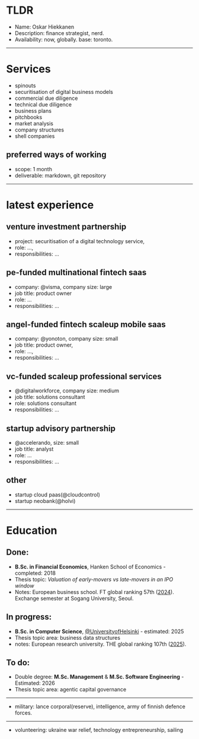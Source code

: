 # TLDR
- Name: Oskar Hiekkanen
- Description: finance strategist, nerd.
- Availability: now, globally. base: toronto.

***
# Services
- spinouts
- securitisation of digital business models
- commercial due diligence
- technical due diligence
- business plans
- pitchbooks
- market analysis
- company structures
- shell companies

## preferred ways of working
- scope: 1 month
- deliverable: markdown, git repository


***

# latest experience

## venture investment partnership
- project: securitisation of a digital technology service,
- role: ...,
- responsibilities: ... 

## pe-funded multinational fintech saas
- company: @visma, company size: large
- job title: product owner
- role: ...
- responsibilities: ... 

## angel-funded fintech scaleup mobile saas
- company: @yonoton, company size: small
- job title: product owner,
- role: ...,
- responsibilities: ... 

## vc-funded scaleup professional services
- @digitalworkforce, company size: medium
- job title: solutions consultant
- role: solutions consultant
- responsibilities: ... 

## startup advisory partnership
- @accelerando, size: small
- job title: analyst
- role: ...
- responsibilities: ...

## other
- startup cloud paas(@cloudcontrol)
- startup neobank(@holvi)
***
# Education

## Done:
- **B.Sc. in Financial Economics**, Hanken School of Economics - completed: 2018
- Thesis topic: *Valuation of early-movers vs late-movers in an IPO window*
- Notes: European business school. FT global ranking 57th ([2024](https://rankings.ft.com/schools/498/hanken-school-of-economics/rankings/2961/masters-in-management-2024/ranking-data)). Exchange semester at Sogang University, Seoul.

## In progress:
- **B.Sc. in Computer Science**, [@UniversityofHelsinki](https://github.com/UniversityofHelsinki) - estimated: 2025
- Thesis topic area: business data structures
- notes: European research university. THE global ranking 107th ([2025](https://www.timeshighereducation.com/world-university-rankings/university-helsinki)).

## To do:
- Double degree: **M.Sc. Management** & **M.Sc. Software Engineering** - Estimated: 2026
- Thesis topic area: agentic capital governance

***


- military: lance corporal(reserve), intelligence, army of finnish defence forces.
*** 
- volunteering: ukraine war relief, technology entrepreneurship, sailing
